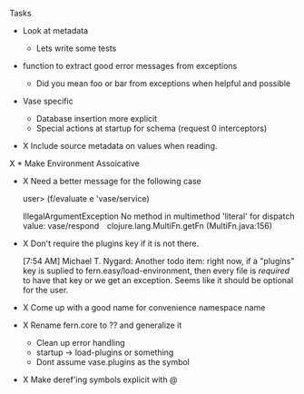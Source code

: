 Tasks

* Look at metadata
  * Lets write some tests

* function to extract good error messages from exceptions
    * Did you mean foo or bar from exceptions when helpful and possible

* Vase specific
   * Database insertion more explicit
   * Special actions at startup for schema (request 0 interceptors)


* X Include source metadata on values when reading.

X * Make Environment Assoicative

* X Need a better message for the following case

    user> (f/evaluate e 'vase/service)

    IllegalArgumentException No method in multimethod 'literal' for dispatch value: vase/respond  clojure.lang.MultiFn.getFn (MultiFn.java:156)

* X Don't require the plugins key if it is not there.

    [7:54 AM] Michael T. Nygard: Another todo item: right now, if a "plugins" key is suplied to fern.easy/load-environment, then every file is _required_ to have that key or we get an exception. Seems like it should be optional for the user.
* X Come up with a good name for convenience namespace name

* X Rename fern.core to ?? and generalize it
     * Clean up error handling
     * startup -> load-plugins or something
     * Dont assume vase.plugins as the symbol


* X Make deref'ing symbols explicit with @

